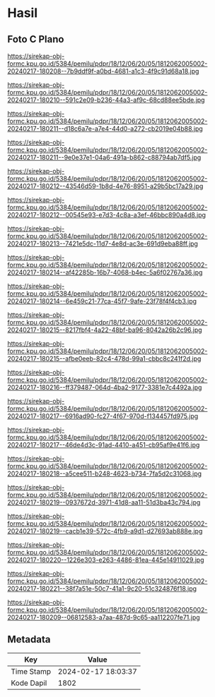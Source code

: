 # Hasil

## Foto C Plano

https://sirekap-obj-formc.kpu.go.id/5384/pemilu/pdpr/18/12/06/20/05/1812062005002-20240217-180208--7b9ddf9f-a0bd-4681-a1c3-4f9c91d68a18.jpg

https://sirekap-obj-formc.kpu.go.id/5384/pemilu/pdpr/18/12/06/20/05/1812062005002-20240217-180210--591c2e09-b236-44a3-af9c-68cd88ee5bde.jpg

https://sirekap-obj-formc.kpu.go.id/5384/pemilu/pdpr/18/12/06/20/05/1812062005002-20240217-180211--d18c6a7e-a7e4-44d0-a272-cb2019e04b88.jpg

https://sirekap-obj-formc.kpu.go.id/5384/pemilu/pdpr/18/12/06/20/05/1812062005002-20240217-180211--9e0e37e1-04a6-491a-b862-c88794ab7df5.jpg

https://sirekap-obj-formc.kpu.go.id/5384/pemilu/pdpr/18/12/06/20/05/1812062005002-20240217-180212--43546d59-1b8d-4e76-8951-a29b5bc17a29.jpg

https://sirekap-obj-formc.kpu.go.id/5384/pemilu/pdpr/18/12/06/20/05/1812062005002-20240217-180212--00545e93-e7d3-4c8a-a3ef-46bbc890a4d8.jpg

https://sirekap-obj-formc.kpu.go.id/5384/pemilu/pdpr/18/12/06/20/05/1812062005002-20240217-180213--7421e5dc-11d7-4e8d-ac3e-691d9eba88ff.jpg

https://sirekap-obj-formc.kpu.go.id/5384/pemilu/pdpr/18/12/06/20/05/1812062005002-20240217-180214--af42285b-16b7-4068-b4ec-5a6f02767a36.jpg

https://sirekap-obj-formc.kpu.go.id/5384/pemilu/pdpr/18/12/06/20/05/1812062005002-20240217-180214--6e459c21-77ca-45f7-9afe-23f78f4f4cb3.jpg

https://sirekap-obj-formc.kpu.go.id/5384/pemilu/pdpr/18/12/06/20/05/1812062005002-20240217-180215--8217fbf4-4a22-48bf-ba96-8042a26b2c96.jpg

https://sirekap-obj-formc.kpu.go.id/5384/pemilu/pdpr/18/12/06/20/05/1812062005002-20240217-180215--afbe0eeb-82c4-478d-99a1-cbbc8c241f2d.jpg

https://sirekap-obj-formc.kpu.go.id/5384/pemilu/pdpr/18/12/06/20/05/1812062005002-20240217-180216--ff379487-064d-4ba2-9177-3381e7c4492a.jpg

https://sirekap-obj-formc.kpu.go.id/5384/pemilu/pdpr/18/12/06/20/05/1812062005002-20240217-180217--6916ad90-fc27-4f67-970d-f134457fd975.jpg

https://sirekap-obj-formc.kpu.go.id/5384/pemilu/pdpr/18/12/06/20/05/1812062005002-20240217-180217--46de4d3c-91ad-4410-a451-cb95af9e41f6.jpg

https://sirekap-obj-formc.kpu.go.id/5384/pemilu/pdpr/18/12/06/20/05/1812062005002-20240217-180218--a5cee511-b248-4623-b734-7fa5d2c31068.jpg

https://sirekap-obj-formc.kpu.go.id/5384/pemilu/pdpr/18/12/06/20/05/1812062005002-20240217-180219--0937672d-3971-41d8-aa11-51d3ba43c794.jpg

https://sirekap-obj-formc.kpu.go.id/5384/pemilu/pdpr/18/12/06/20/05/1812062005002-20240217-180219--cacb1e39-572c-4fb9-a9d1-d27693ab888e.jpg

https://sirekap-obj-formc.kpu.go.id/5384/pemilu/pdpr/18/12/06/20/05/1812062005002-20240217-180220--1226e303-e263-4486-81ea-445e14911029.jpg

https://sirekap-obj-formc.kpu.go.id/5384/pemilu/pdpr/18/12/06/20/05/1812062005002-20240217-180221--38f7a51e-50c7-41a1-9c20-51c324876f18.jpg

https://sirekap-obj-formc.kpu.go.id/5384/pemilu/pdpr/18/12/06/20/05/1812062005002-20240217-180209--06812583-a7aa-487d-9c65-aa112207fe71.jpg


## Metadata

| Key        | Value               |
| ---------- | ------------------- |
| Time Stamp | 2024-02-17 18:03:37 |
| Kode Dapil | 1802                |




